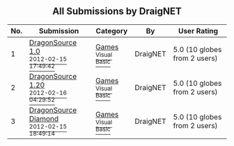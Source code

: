﻿<div align="center">

## All Submissions by DraigNET

</div>

No.  | Submission | Category | By   | User Rating
---- | ---------- | -------- | ---- | -----------
1 | [DragonSource 1\.0<br /><sup>2012-02-15 17:49:42</sup>](https://github.com/Planet-Source-Code/draignet-dragonsource-1-0__1-74265) | [Games<br /><sup>Visual Basic</sup>](../ByCategory/games__1-38.md) | DraigNET | 5.0 (10 globes from 2 users)
2 | [DragonSource 1\.20<br /><sup>2012-02-16 04:29:52</sup>](https://github.com/Planet-Source-Code/draignet-dragonsource-1-20__1-74268) | [Games<br /><sup>Visual Basic</sup>](../ByCategory/games__1-38.md) | DraigNET | 5.0 (10 globes from 2 users)
3 | [DragonSource Diamond<br /><sup>2012-02-15 18:49:14</sup>](https://github.com/Planet-Source-Code/draignet-dragonsource-diamond__1-74269) | [Games<br /><sup>Visual Basic</sup>](../ByCategory/games__1-38.md) | DraigNET | 5.0 (10 globes from 2 users)
